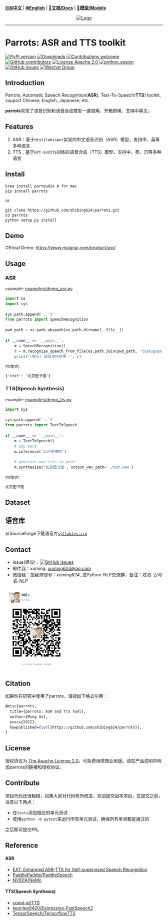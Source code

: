 [**🇨🇳中文**](https://github.com/shibing624/parrots/blob/master/README.md) | [**🌐English**](https://github.com/shibing624/parrots/blob/master/README_EN.md) | [**📖文档/Docs**](https://github.com/shibing624/parrots/wiki) | [**🤖模型/Models**](https://huggingface.co/shibing624) 

<div align="center">
  <a href="https://github.com/shibing624/parrots">
    <img src="https://github.com/shibing624/parrots/blob/master/docs/parrots_icon.png" alt="Logo" height="156">
  </a>
</div>

-----------------

# Parrots: ASR and TTS toolkit
[![PyPI version](https://badge.fury.io/py/parrots.svg)](https://badge.fury.io/py/parrots)
[![Downloads](https://static.pepy.tech/badge/parrots)](https://pepy.tech/project/parrots)
[![Contributions welcome](https://img.shields.io/badge/contributions-welcome-brightgreen.svg)](CONTRIBUTING.md)
[![GitHub contributors](https://img.shields.io/github/contributors/shibing624/parrots.svg)](https://github.com/shibing624/parrots/graphs/contributors)
[![License Apache 2.0](https://img.shields.io/badge/license-Apache%202.0-blue.svg)](LICENSE)
[![python_vesion](https://img.shields.io/badge/Python-3.7%2B-green.svg)](requirements.txt)
[![GitHub issues](https://img.shields.io/github/issues/shibing624/parrots.svg)](https://github.com/shibing624/parrots/issues)
[![Wechat Group](https://img.shields.io/badge/wechat-group-green.svg?logo=wechat)](#Contact)

## Introduction
Parrots, Automatic Speech Recognition(**ASR**), Text-To-Speech(**TTS**) toolkit, support Chinese, English, Japanese, etc.

**parrots**实现了语音识别和语音合成模型一键调用，开箱即用，支持中英文。

## Features
1. ASR：基于`distilwhisper`实现的中文语音识别（ASR）模型，支持中、英等多种语言
2. TTS：基于`GPT-SoVITS`训练的语音合成（TTS）模型，支持中、英、日等多种语言

## Install
```shell
brew install portaudio # for mac
pip install parrots
```
or
```shell
git clone https://github.com/shibing624/parrots.git
cd parrots
python setup.py install
```

## Demo
Official Demo: https://www.mulanai.com/product/asr/

## Usage
### ASR
example: [examples/demo_asr.py](examples/demo_asr.py)
```python
import os
import sys

sys.path.append('..')
from parrots import SpeechRecognition

pwd_path = os.path.abspath(os.path.dirname(__file__))

if __name__ == '__main__':
    m = SpeechRecognition()
    r = m.recognize_speech_from_file(os.path.join(pwd_path, 'tushuguan.wav'))
    print('[提示] 语音识别结果：', r)

```

output:
```
{'text': '北京图书馆'}
```

### TTS(Speech Synthesis)
example: [examples/demo_tts.py](examples/demo_tts.py)
```python
import sys

sys.path.append('..')
from parrots import TextToSpeech

if __name__ == '__main__':
    m = TextToSpeech()
    # say text
    m.inference('北京图书馆')

    # generate wav file to path
    m.synthesize('北京图书馆', output_wav_path='./out.wav')
```

output:
```
北京图书馆
```

## Dataset

## 语音库
从SourceForge下载语音库[`syllables.zip`](https://sourceforge.net/projects/hantts/files/?source=navbar)
## Contact

- Issue(建议)：[![GitHub issues](https://img.shields.io/github/issues/shibing624/parrots.svg)](https://github.com/shibing624/parrots/issues)
- 邮件我：xuming: xuming624@qq.com
- 微信我：加我*微信号：xuming624*, 进Python-NLP交流群，备注：*姓名-公司名-NLP*

<img src="docs/wechat.jpeg" width="200" />


## Citation

如果你在研究中使用了parrots，请按如下格式引用：

```latex
@misc{parrots,
  title={parrots: ASR and TTS Tool},
  author={Ming Xu},
  year={2022},
  howpublished={\url{https://github.com/shibing624/parrots}},
}
```

## License


授权协议为 [The Apache License 2.0](/LICENSE)，可免费用做商业用途。请在产品说明中附加parrots的链接和授权协议。


## Contribute
项目代码还很粗糙，如果大家对代码有所改进，欢迎提交回本项目，在提交之前，注意以下两点：

 - 在`tests`添加相应的单元测试
 - 使用`python -m pytest`来运行所有单元测试，确保所有单测都是通过的

之后即可提交PR。


## Reference
#### ASR
- [EAT: Enhanced ASR-TTS for Self-supervised Speech Recognition](https://arxiv.org/abs/2104.07474)
- [PaddlePaddle/PaddleSpeech](https://github.com/PaddlePaddle/PaddleSpeech)
- [NVIDIA/NeMo](https://github.com/NVIDIA/NeMo)
#### TTS(Speech Synthesis)
- [coqui-ai/TTS](https://github.com/coqui-ai/TTS)
- [keonlee9420/Expressive-FastSpeech2](https://github.com/keonlee9420/Expressive-FastSpeech2)
- [TensorSpeech/TensorflowTTS](https://github.com/TensorSpeech/TensorflowTTS)
